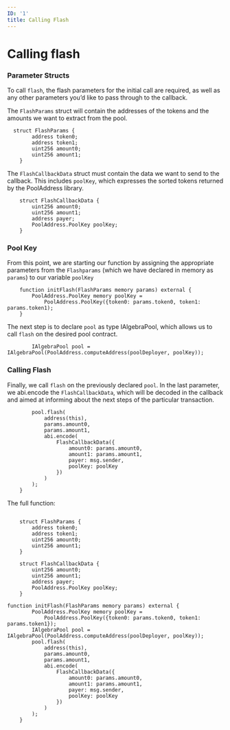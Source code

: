 ```yaml
---
ID: '1'
title: Calling Flash
---
```


# Calling flash

### Parameter Structs

To call `flash`, the flash parameters for the initial call are required, as well as any other parameters you’d like to pass through to the callback.

The `FlashParams` struct will contain the addresses of the tokens and the amounts we want to extract from the pool.

```solidity
  struct FlashParams {
        address token0;
        address token1;
        uint256 amount0;
        uint256 amount1;
    }
```

The `FlashCallbackData` struct must contain the data we want to send to the callback. This includes `poolKey`, which expresses the sorted tokens returned by the PoolAddress library.

```solidity
    struct FlashCallbackData {
        uint256 amount0;
        uint256 amount1;
        address payer;
        PoolAddress.PoolKey poolKey;
    }
```

### Pool Key

From this point, we are starting our function by assigning the appropriate parameters from the `Flashparams` (which we have declared in memory as `params`) to our variable `poolKey`

```solidity
    function initFlash(FlashParams memory params) external {
        PoolAddress.PoolKey memory poolKey =
            PoolAddress.PoolKey({token0: params.token0, token1: params.token1);
    }
```

The next step is to declare `pool` as type IAlgebraPool, which allows us to call `flash` on the desired pool contract.

```solidity
        IAlgebraPool pool = IAlgebraPool(PoolAddress.computeAddress(poolDeployer, poolKey));
```

### Calling Flash

Finally, we call `flash` on the previously declared `pool`. In the last parameter, we abi.encode the `FlashCallbackData`, which will be decoded in the callback and aimed at informing about the next steps of the particular transaction.

```solidity
        pool.flash(
            address(this),
            params.amount0,
            params.amount1,
            abi.encode(
                FlashCallbackData({
                    amount0: params.amount0,
                    amount1: params.amount1,
                    payer: msg.sender,
                    poolKey: poolKey
                })
            )
        );
    }
```

The full function:

```solidity

    struct FlashParams {
        address token0;
        address token1;
        uint256 amount0;
        uint256 amount1;
    }

    struct FlashCallbackData {
        uint256 amount0;
        uint256 amount1;
        address payer;
        PoolAddress.PoolKey poolKey;
    }

function initFlash(FlashParams memory params) external {
        PoolAddress.PoolKey memory poolKey =
            PoolAddress.PoolKey({token0: params.token0, token1: params.token1});
        IAlgebraPool pool = IAlgebraPool(PoolAddress.computeAddress(poolDeployer, poolKey));
        pool.flash(
            address(this),
            params.amount0,
            params.amount1,
            abi.encode(
                FlashCallbackData({
                    amount0: params.amount0,
                    amount1: params.amount1,
                    payer: msg.sender,
                    poolKey: poolKey
                })
            )
        );
    }
```

